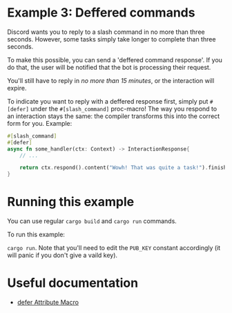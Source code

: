 # Example 3: Deffered commands
Discord wants you to reply to a slash command in no more than three seconds. However, some tasks simply take longer to complete than three seconds.

To make this possible, you can send a 'deffered command response'. If you do that, the user will be notified that the bot is processing their request.

You'll still have to reply in _no more than 15 minutes_, or the interaction will expire.

To indicate you want to reply with a deffered response first, simply put `#[defer]` under the `#[slash_command]` proc-macro! The way you respond to an interaction stays the same: the compiler transforms this into the correct form for you. Example:

```rust
#[slash_command]
#[defer]
async fn some_handler(ctx: Context) -> InteractionResponse{
    // ...

    return ctx.respond().content("Wowh! That was quite a task!").finish();
}
```

# Running this example
You can use regular `cargo build` and `cargo run` commands.

To run this example:

`cargo run`. Note that you'll need to edit the `PUB_KEY` constant accordingly (it will panic if you don't give a vaild key).


# Useful documentation
- [defer Attribute Macro](https://docs.rs/rusty_interaction/latest/rusty_interaction/attr.defer.html) 
